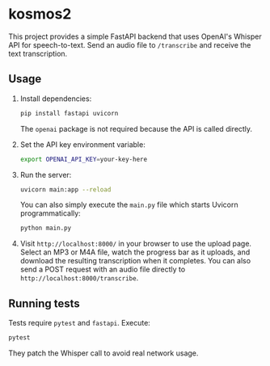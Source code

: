 # kosmos2

This project provides a simple FastAPI backend that uses OpenAI's Whisper API
for speech-to-text. Send an audio file to `/transcribe` and receive the text
transcription.

## Usage

1. Install dependencies:
   ```bash
   pip install fastapi uvicorn
   ```
   The `openai` package is not required because the API is called directly.

2. Set the API key environment variable:
   ```bash
   export OPENAI_API_KEY=your-key-here
   ```

3. Run the server:
   ```bash
   uvicorn main:app --reload
   ```
   You can also simply execute the `main.py` file which starts Uvicorn
   programmatically:
   ```bash
   python main.py
   ```

4. Visit `http://localhost:8000/` in your browser to use the upload page.
   Select an MP3 or M4A file, watch the progress bar as it uploads, and
   download the resulting transcription when it completes. You can also
   send a POST request with an audio file directly to
   `http://localhost:8000/transcribe`.

## Running tests

Tests require `pytest` and `fastapi`. Execute:

```bash
pytest
```

They patch the Whisper call to avoid real network usage.
